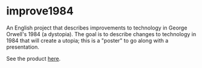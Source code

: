 # improve1984
An English project that describes improvements to technology in George Orwell's 1984 (a dystopia).
The goal is to describe changes to technology in 1984 that will create a utopia; this is a "poster" to go along with a presentation.

See the product <a href="alan-ma.github.io/improve1984">here</a>.
